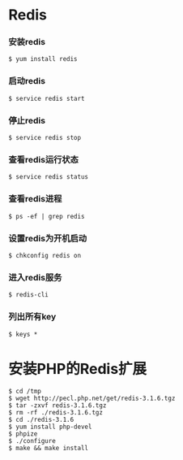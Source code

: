# Redis
### 安装redis
```
$ yum install redis
```

### 启动redis
```
$ service redis start
```
### 停止redis
```
$ service redis stop
```
### 查看redis运行状态
```
$ service redis status
```
### 查看redis进程
```
$ ps -ef | grep redis
```

### 设置redis为开机启动
```
$ chkconfig redis on
```

### 进入redis服务
```
$ redis-cli
```
### 列出所有key
```
$ keys *
```

# 安装PHP的Redis扩展
```
$ cd /tmp
$ wget http://pecl.php.net/get/redis-3.1.6.tgz
$ tar -zxvf redis-3.1.6.tgz
$ rm -rf ./redis-3.1.6.tgz
$ cd ./redis-3.1.6
$ yum install php-devel
$ phpize
$ ./configure
$ make && make install
```
